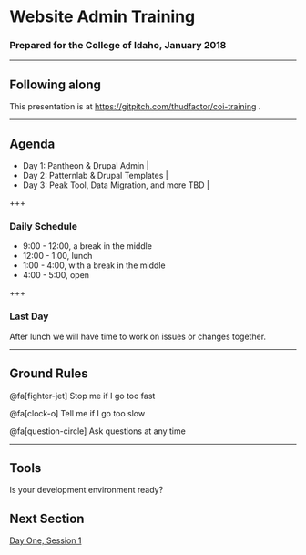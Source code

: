 # Website Admin Training

### Prepared for the College of Idaho, January 2018

---

## Following along

This presentation is at https://gitpitch.com/thudfactor/coi-training .

---

## Agenda

- Day 1: Pantheon & Drupal Admin |
- Day 2: Patternlab & Drupal Templates |
- Day 3: Peak Tool, Data Migration, and more TBD |

+++

### Daily Schedule

- 9:00 - 12:00, a break in the middle 
- 12:00 - 1:00, lunch 
- 1:00 - 4:00, with a break in the middle 
- 4:00 - 5:00, open 

+++

### Last Day

After lunch we will have time to work on issues or changes together. 

---

## Ground Rules

@fa[fighter-jet] Stop me if I go too fast 

@fa[clock-o] Tell me if I go too slow 

@fa[question-circle] Ask questions at any time

---

## Tools

Is your development environment ready?

## Next Section

[Day One, Session 1](https://gitpitch.com/thudfactor/coi-training?p=11)


